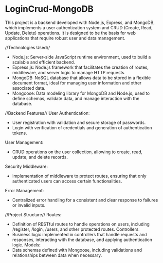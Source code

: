 # LoginCrud-MongoDB
This project is a backend developed with Node.js, Express, and MongoDB, which implements a user authentication system and CRUD (Create, Read, Update, Delete) operations. It is designed to be the basis for web applications that require robust user and data management.

//Technologies Used//
- Node.js: Server-side JavaScript runtime environment, used to build a scalable and efficient backend.
- Express.js: Node.js framework that facilitates the creation of routes, middleware, and server logic to manage HTTP requests.
- MongoDB: NoSQL database that allows data to be stored in a flexible document format, ideal for managing user information and other associated data.
- Mongoose: Data modeling library for MongoDB and Node.js, used to define schemas, validate data, and manage interaction with the database.

//Backend Features//
User Authentication:
- User registration with validation and secure storage of passwords.
- Login with verification of credentials and generation of authentication tokens.

User Management:
- CRUD operations on the user collection, allowing to create, read, update, and delete records.

Security Middleware:
- Implementation of middleware to protect routes, ensuring that only authenticated users can access certain functionalities.

Error Management:
- Centralized error handling for a consistent and clear response to failures or invalid inputs.

//Project Structure//
Routes:
- Definition of RESTful routes to handle operations on users, including /register, /login, /users, and other protected routes.
Controllers:
- Business logic implemented in controllers that handle requests and responses, interacting with the database, and applying authentication logic.
Models:
- Data schemas defined with Mongoose, including validations and relationships between data when necessary.
